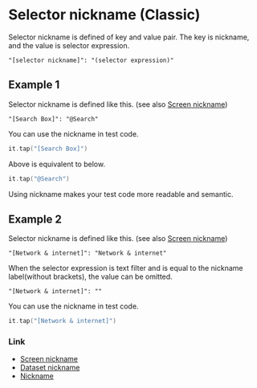 # Selector nickname (Classic)

Selector nickname is defined of key and value pair. The key is nickname, and the value is selector expression.

```
"[selector nickname]": "(selector expression)"
```

## Example 1

Selector nickname is defined like this. (see also [Screen nickname](screen_nickname.md))

```
"[Search Box]": "@Search"
```

You can use the nickname in test code.

```kotlin
it.tap("[Search Box]")
```

Above is equivalent to below.

```kotlin
it.tap("@Search")
```

Using nickname makes your test code more readable and semantic.

## Example 2

Selector nickname is defined like this. (see also [Screen nickname](screen_nickname.md))

```
"[Network & internet]": "Network & internet"
```

When the selector expression is text filter and is equal to the nickname label(without brackets), the value can be
omitted.

```
"[Network & internet]": ""
```

You can use the nickname in test code.

```kotlin
it.tap("[Network & internet]")
```

### Link

- [Screen nickname](screen_nickname.md)
- [Dataset nickname](dataset_nickname.md)
- [Nickname](nickname.md)
